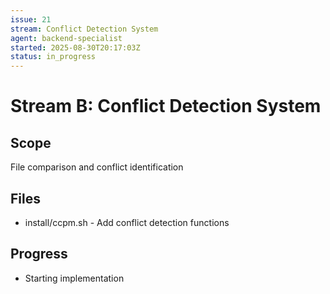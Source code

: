 ```yaml
---
issue: 21
stream: Conflict Detection System
agent: backend-specialist
started: 2025-08-30T20:17:03Z
status: in_progress
---
```


# Stream B: Conflict Detection System

## Scope
File comparison and conflict identification

## Files
- install/ccpm.sh - Add conflict detection functions

## Progress
- Starting implementation
